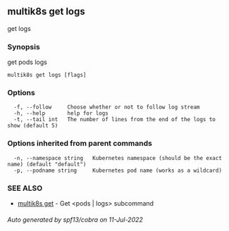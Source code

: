 ## multik8s get logs

get logs

### Synopsis

get pods logs

```
multik8s get logs [flags]
```

### Options

```
  -f, --follow     Choose whether or not to follow log stream
  -h, --help       help for logs
  -t, --tail int   The number of lines from the end of the logs to show (default 5)
```

### Options inherited from parent commands

```
  -n, --namespace string   Kubernetes namespace (should be the exact name) (default "default")
  -p, --podname string     Kubernetes pod name (works as a wildcard)
```

### SEE ALSO

* [multik8s get](multik8s_get.md)	 - Get <pods | logs> subcommand

###### Auto generated by spf13/cobra on 11-Jul-2022
